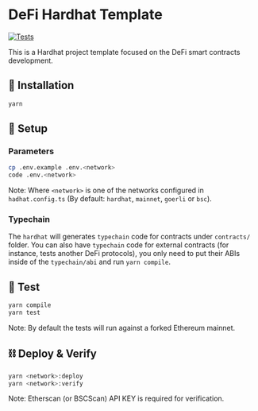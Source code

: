 # DeFi Hardhat Template

[![Tests](https://github.com/marcelomorgado/defi-hardhat-template/actions/workflows/main.yml/badge.svg)](https://github.com/marcelomorgado/defi-hardhat-template/actions/workflows/main.yml)

This is a Hardhat project template focused on the DeFi smart contracts development.

## :floppy_disk: Installation

```bash
yarn
```

## :electric_plug: Setup

### Parameters

```bash
cp .env.example .env.<network>
code .env.<network>
```

Note: Where `<network>` is one of the networks configured in `hadhat.config.ts` (By default: `hardhat`, `mainnet`, `goerli` or `bsc`).

### Typechain

The `hardhat` will generates `typechain` code for contracts under `contracts/` folder. You can also have `typechain` code for external contracts (for instance, tests another DeFi protocols), you only need to put their ABIs inside of the `typechain/abi` and run `yarn compile`.

## :toolbox: Test

```bash
yarn compile
yarn test
```

Note: By default the tests will run against a forked Ethereum mainnet.

## :chains: Deploy & Verify

```bash
yarn <network>:deploy
yarn <network>:verify
```

Note: Etherscan (or BSCScan) API KEY is required for verification.
